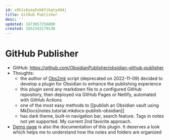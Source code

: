 ```yaml
---
id: x8h1s6yeqfek6fikqtydd4j
title: GitHub Publisher
desc: ''
updated: 1673057256800
created: 1652343179138
---
```

# GitHub Publisher

- GitHub: https://github.com/ObsidianPublisher/obsidian-github-publisher
- Thoughts:
    - the author of [Obs2mk](https://github.com/ObsidianPublisher/obsidian-mkdocs-publisher-python) script (deprecated on 2022-11-09) decided to develop a plugin for Obsidian to enhance the publishing experience
    - this plugin send any markdown file to a configured GitHub repository, then deployed via GitHub Pages or Netlify, automated with GitHub Actions
    - one of the most easy methods to [[publish an Obsidian vault using MkDocs|notes.tutorial.mkdocs-publish-obsidian]]
    - has dark theme, built-in navigation bar, search feature. Tags in notes not yet supported. My current 2nd favorite approach.
- [Demo page](https://obsidian-publisher.netlify.app/) is also the documentation of this plugin. It deserves a look which helps me to understand how the notes and folders are organized